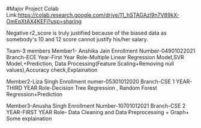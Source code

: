 #Major Project
Colab Link:https://colab.research.google.com/drive/11_hSTAGAzI9n7V89kX-OmEpXtAX4KEFj?usp=sharing


Negative r2_score is truly justified because of the biased data as somebody's 10 and 12 score cannot justify his/her salary.


Team-3 members
Member1- Anshika Jain
Enrollment Number-04901022021
Branch-ECE
Year-First Year
Role-Multiple Linear Regression Model,SVR Model,+Prediction, Data Processing(Feature Scaling+Removing null values),Accuracy check,Explaination

Member2-Liza Singh
Enrollment numer-05301012020
Branch-CSE 1
YEAR-THIRD YEAR
Role-Decision Tree Regression , Random Forest Regression+Prediction

Member3-Anusha Singh
Enrollment Number-10701012021
Branch-CSE 2
YEAR-FIRST YEAR
Role-  Data Cleaning and Data Preprocessing + Graph+ Some explaination




